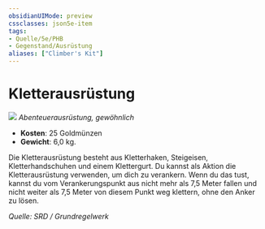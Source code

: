 ```yaml
---
obsidianUIMode: preview
cssclasses: json5e-item
tags:
- Quelle/5e/PHB
- Gegenstand/Ausrüstung
aliases: ["Climber's Kit"]
---
```

# Kletterausrüstung
![](../../../99%20-%20Setup/Files/Bildersammlung/Symbolik/Gegenstände.webp#token)
*Abenteuerausrüstung, gewöhnlich*

- **Kosten**: 25 Goldmünzen
- **Gewicht**: 6,0 kg.

Die Kletterausrüstung besteht aus Kletterhaken, Steigeisen, Kletterhandschuhen und einem Klettergurt. Du kannst als Aktion die Kletterausrüstung verwenden, um dich zu verankern. Wenn du das tust, kannst du vom Verankerungspunkt aus nicht mehr als 7,5 Meter fallen und nicht weiter als 7,5 Meter von diesem Punkt weg klettern, ohne den Anker zu lösen.

*Quelle: SRD / Grundregelwerk*